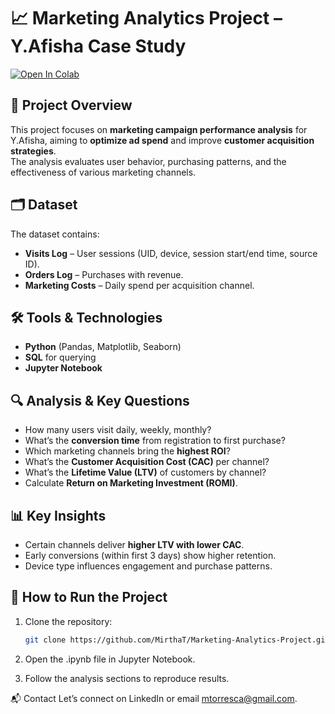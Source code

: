 # 📈 Marketing Analytics Project – Y.Afisha Case Study
[![Open In Colab](https://colab.research.google.com/assets/colab-badge.svg)](
https://colab.research.google.com/github/MirthaT/Marketing-Analytics-Project/blob/main/notebooks/Marketing_Analytics_Project.ipynb)
## 📌 Project Overview
This project focuses on **marketing campaign performance analysis** for Y.Afisha, aiming to **optimize ad spend** and improve **customer acquisition strategies**.  
The analysis evaluates user behavior, purchasing patterns, and the effectiveness of various marketing channels.

## 🗂 Dataset
The dataset contains:
- **Visits Log** – User sessions (UID, device, session start/end time, source ID).
- **Orders Log** – Purchases with revenue.
- **Marketing Costs** – Daily spend per acquisition channel.

## 🛠 Tools & Technologies
- **Python** (Pandas, Matplotlib, Seaborn)
- **SQL** for querying
- **Jupyter Notebook**

## 🔍 Analysis & Key Questions
- How many users visit daily, weekly, monthly?
- What’s the **conversion time** from registration to first purchase?
- Which marketing channels bring the **highest ROI**?
- What’s the **Customer Acquisition Cost (CAC)** per channel?
- What’s the **Lifetime Value (LTV)** of customers by channel?
- Calculate **Return on Marketing Investment (ROMI)**.

## 📊 Key Insights
- Certain channels deliver **higher LTV with lower CAC**.
- Early conversions (within first 3 days) show higher retention.
- Device type influences engagement and purchase patterns.

## 📎 How to Run the Project
1. Clone the repository:
   ```bash
   git clone https://github.com/MirthaT/Marketing-Analytics-Project.git
2. Open the .ipynb file in Jupyter Notebook.

3. Follow the analysis sections to reproduce results.

📬 Contact
Let’s connect on LinkedIn or email mtorresca@gmail.com.
